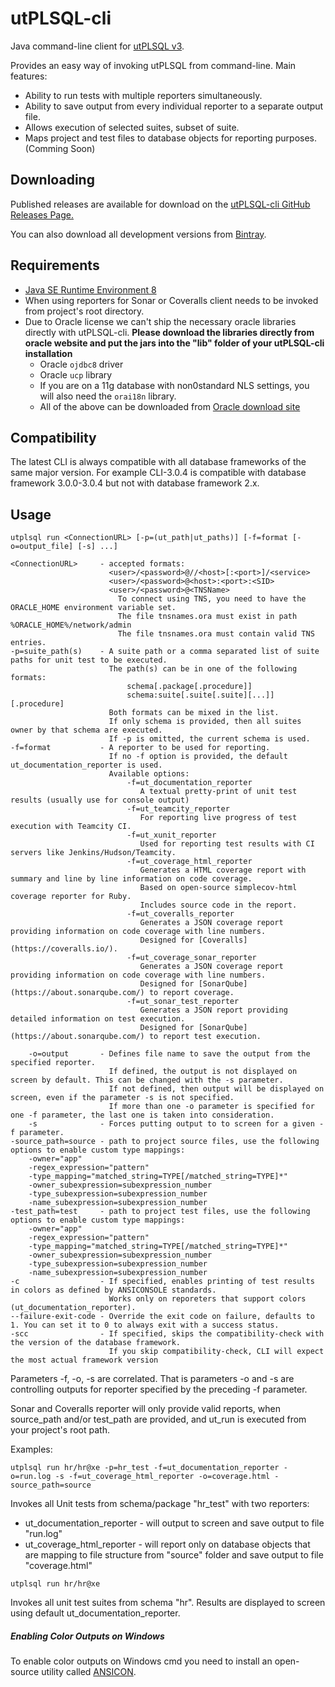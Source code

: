 # utPLSQL-cli
Java command-line client for [utPLSQL v3](https://github.com/utPLSQL/utPLSQL/).

Provides an easy way of invoking utPLSQL from command-line. Main features:

* Ability to run tests with multiple reporters simultaneously.
* Ability to save output from every individual reporter to a separate output file.
* Allows execution of selected suites, subset of suite.
* Maps project and test files to database objects for reporting purposes. (Comming Soon)

## Downloading

Published releases are available for download on the [utPLSQL-cli GitHub Releases Page.](https://github.com/utPLSQL/utPLSQL-cli/releases)

You can also download all development versions from [Bintray](https://bintray.com/viniciusam/utPLSQL-cli/utPLSQL-cli-develop#files).


## Requirements
* [Java SE Runtime Environment 8](http://www.oracle.com/technetwork/java/javase/downloads/jre8-downloads-2133155.html)
* When using reporters for Sonar or Coveralls client needs to be invoked from project's root directory.
* Due to Oracle license we can't ship the necessary oracle libraries directly with utPLSQL-cli. <b>Please download the libraries directly from oracle website and put the jars into the "lib" folder of your utPLSQL-cli installation</b>
  * Oracle `ojdbc8` driver
  * Oracle `ucp` library 
  * If you are on a 11g database with non0standard NLS settings, you will also need the `orai18n` library.
  * All of the above can be downloaded from [Oracle download site](http://www.oracle.com/technetwork/database/features/jdbc/jdbc-ucp-122-3110062.html)

## Compatibility
The latest CLI is always compatible with all database frameworks of the same major version.
For example CLI-3.0.4 is compatible with database framework 3.0.0-3.0.4 but not with database framework 2.x.

## Usage

`utplsql run <ConnectionURL> [-p=(ut_path|ut_paths)] [-f=format [-o=output_file] [-s] ...]`

```
<ConnectionURL>     - accepted formats:
                      <user>/<password>@//<host>[:<port>]/<service>
                      <user>/<password>@<host>:<port>:<SID> 
                      <user>/<password>@<TNSName> 
                        To connect using TNS, you need to have the ORACLE_HOME environment variable set.
                        The file tnsnames.ora must exist in path %ORACLE_HOME%/network/admin
                        The file tnsnames.ora must contain valid TNS entries. 
-p=suite_path(s)    - A suite path or a comma separated list of suite paths for unit test to be executed.     
                      The path(s) can be in one of the following formats:
                          schema[.package[.procedure]]
                          schema:suite[.suite[.suite][...]][.procedure]
                      Both formats can be mixed in the list.
                      If only schema is provided, then all suites owner by that schema are executed.
                      If -p is omitted, the current schema is used.
-f=format           - A reporter to be used for reporting.
                      If no -f option is provided, the default ut_documentation_reporter is used.
                      Available options:
                          -f=ut_documentation_reporter
                             A textual pretty-print of unit test results (usually use for console output)
                          -f=ut_teamcity_reporter
                             For reporting live progress of test execution with Teamcity CI. 
                          -f=ut_xunit_reporter
                             Used for reporting test results with CI servers like Jenkins/Hudson/Teamcity.
                          -f=ut_coverage_html_reporter
                             Generates a HTML coverage report with summary and line by line information on code coverage.
                             Based on open-source simplecov-html coverage reporter for Ruby.
                             Includes source code in the report.
                          -f=ut_coveralls_reporter
                             Generates a JSON coverage report providing information on code coverage with line numbers.
                             Designed for [Coveralls](https://coveralls.io/).
                          -f=ut_coverage_sonar_reporter
                             Generates a JSON coverage report providing information on code coverage with line numbers.
                             Designed for [SonarQube](https://about.sonarqube.com/) to report coverage.
                          -f=ut_sonar_test_reporter
                             Generates a JSON report providing detailed information on test execution.
                             Designed for [SonarQube](https://about.sonarqube.com/) to report test execution.
  
    -o=output       - Defines file name to save the output from the specified reporter.
                      If defined, the output is not displayed on screen by default. This can be changed with the -s parameter.
                      If not defined, then output will be displayed on screen, even if the parameter -s is not specified.
                      If more than one -o parameter is specified for one -f parameter, the last one is taken into consideration.
    -s              - Forces putting output to to screen for a given -f parameter.
-source_path=source - path to project source files, use the following options to enable custom type mappings:
    -owner="app"
    -regex_expression="pattern"
    -type_mapping="matched_string=TYPE[/matched_string=TYPE]*"
    -owner_subexpression=subexpression_number
    -type_subexpression=subexpression_number
    -name_subexpression=subexpression_number
-test_path=test     - path to project test files, use the following options to enable custom type mappings:
    -owner="app"
    -regex_expression="pattern"
    -type_mapping="matched_string=TYPE[/matched_string=TYPE]*"
    -owner_subexpression=subexpression_number
    -type_subexpression=subexpression_number
    -name_subexpression=subexpression_number
-c                  - If specified, enables printing of test results in colors as defined by ANSICONSOLE standards. 
                      Works only on reporeters that support colors (ut_documentation_reporter).
--failure-exit-code - Override the exit code on failure, defaults to 1. You can set it to 0 to always exit with a success status.
-scc                - If specified, skips the compatibility-check with the version of the database framework.
                      If you skip compatibility-check, CLI will expect the most actual framework version
```

Parameters -f, -o, -s are correlated. That is parameters -o and -s are controlling outputs for reporter specified by the preceding -f parameter.

Sonar and Coveralls reporter will only provide valid reports, when source_path and/or test_path are provided, and ut_run is executed from your project's root path.

Examples:

```
utplsql run hr/hr@xe -p=hr_test -f=ut_documentation_reporter -o=run.log -s -f=ut_coverage_html_reporter -o=coverage.html -source_path=source
```

Invokes all Unit tests from schema/package "hr_test" with two reporters:

* ut_documentation_reporter - will output to screen and save output to file "run.log"
* ut_coverage_html_reporter - will report only on database objects that are mapping to file structure from "source" folder and save output to file "coverage.html"

```
utplsql run hr/hr@xe
```

Invokes all unit test suites from schema "hr". Results are displayed to screen using default ut_documentation_reporter.

##### Enabling Color Outputs on Windows

To enable color outputs on Windows cmd you need to install an open-source utility called [ANSICON](http://adoxa.altervista.org/ansicon/).
